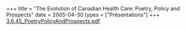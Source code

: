 +++
title = "The Evolution of Canadian Health Care: Poetry, Policy and Prospects"
date = 2005-04-30
types = ["Présentations"]
+++
[3.6.45_PoetryPolicyAndProspects.pdf](/files/3.6.45_PoetryPolicyAndProspects.pdf)
